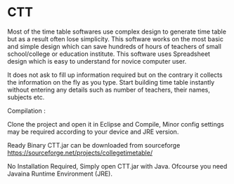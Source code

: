 # CTT
Most of the time table softwares use complex design to generate time table but as a result often lose simplicity. This software works on the most basic and simple design which can save hundreds of hours of teachers of small school/college or education institute. This software uses Spreadsheet design which is easy to understand for novice computer user. 

It does not ask to fill up information required but on the contrary it collects the information on the fly as you type. Start building time table instantly without entering any details such as number of teachers, their names, subjects etc.

Compilation :

Clone the project and open it in Eclipse and Compile, Minor config settings may be required according to your device and JRE version.

Ready Binary CTT.jar can be downloaded from sourceforge   https://sourceforge.net/projects/collegetimetable/

No Installation Required, Simply open CTT.jar with Java. Ofcourse you need Javaina Runtime Environment (JRE).
